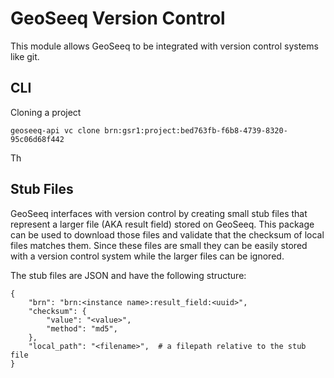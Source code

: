 # GeoSeeq Version Control

This module allows GeoSeeq to be integrated with version control systems like git.

## CLI

Cloning a project

```
geoseeq-api vc clone brn:gsr1:project:bed763fb-f6b8-4739-8320-95c06d68f442
```

Th
## Stub Files

GeoSeeq interfaces with version control by creating small stub files that represent a larger file (AKA result field) stored on GeoSeeq. This package can be used to download those files and validate that the checksum of local files matches them. Since these files are small they can be easily stored with a version control system while the larger files can be ignored.

The stub files are JSON and have the following structure:

```
{
    "brn": "brn:<instance name>:result_field:<uuid>",
    "checksum": {
        "value": "<value>",
        "method": "md5",
    },
    "local_path": "<filename>",  # a filepath relative to the stub file
}
```